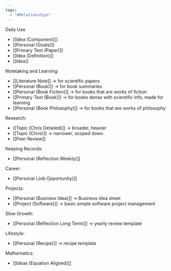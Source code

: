 ```yaml
---
tags:
  - "#Relationships"
---
```

Daily Use
* [[Idea (Component)]]
* [[Personal (Goals)]]
* [[Primary Text (Paper)]]
* [[Idea (Definition)]]
* [[Idea]]

Notetaking and Learning:
- [[Literature Note]] -> for scientific papers
- [[Personal (Book)]] -> for book summaries
- [[Personal (Book Fiction)]] -> for books that are works of fiction
- [[Primary Text (Book)]] -> for books dense with scientific info, made for learning
- [[Personal (Book Philosophy)]] -> for books that are works of philosophy


Research:
- [[Topic (Chris Detailed)]] -> broader, heavier
- [[Topic (Chris)]] -> narrower, scoped down
- [[Peer Review]]

Keeping Records:
- [[Personal (Reflection Weekly)]]

Career:
- [[Personal (Job Opportunity)]]

Projects:
- [[Personal (Business Idea)]] -> Business idea sheet
- [[Project (Software)]] -> basic simple software project management

Slow Growth:
- [[Personal (Reflection Long Term)]] -> yearly review template

Lifestyle:
- [[Personal (Recipe)]] -> recipe template

Mathematics:
- [[Ideas (Equation Aligned)]]


